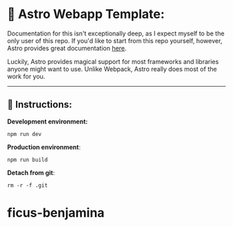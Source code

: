 # 🚀 **Astro Webapp Template**:

Documentation for this isn't exceptionally deep, as I expect myself to be the only user of this repo. If you'd like to start from this repo yourself, however, Astro provides great documentation [here](https://docs.astro.build/en/getting-started/).

Luckily, Astro provides magical support for most frameworks and libraries anyone might want to use. Unlike Webpack, Astro really does most of the work for you.

---

## 📑 **Instructions**:


**Development environment:**

```
npm run dev
```

**Production environment**:

```
npm run build
```

**Detach from git**:

```
rm -r -f .git
```
# ficus-benjamina
